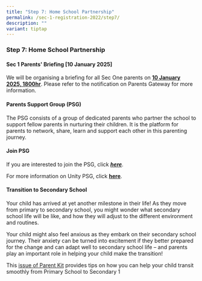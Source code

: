 ```yaml
---
title: "Step 7: Home School Partnership"
permalink: /sec-1-registration-2022/step7/
description: ""
variant: tiptap
---
```

<h3>Step 7: Home School Partnership</h3>
<h4>Sec 1 Parents' Briefing [10 January 2025]</h4>
<p>We will be organising a briefing for all Sec One parents on <strong><u>10 January 2025, 1800hr</u></strong>.
Please refer to the notification on Parents Gateway for more information.</p>
<h4>Parents Support Group (PSG)</h4>
<p>The PSG consists of a group of dedicated parents who partner the school
to support fellow parents in nurturing their children. It is the platform
for parents to network, share, learn and support each other in this parenting
journey.</p>
<h4>Join PSG</h4>
<p>If you are interested to join the PSG, click&nbsp;<strong><em><a href="https://docs.google.com/forms/d/1B-zvbhxLw5mMmNXk_xoxkJj-BlM5qETQcKoEbLOj6w0/edit" rel="noopener noreferrer nofollow" target="_blank">here</a></em></strong>.</p>
<p>For more information on Unity PSG, click&nbsp;<strong><a href="/files/PSG%20Welcome%20Letter%202022v2.pdf" rel="noopener noreferrer nofollow" target="_blank">here</a></strong>.</p>
<h4>Transition to Secondary School</h4>
<p>Your child has arrived at yet another milestone in their life! As they
move from primary to secondary school, you might wonder what secondary
school life will be like, and how they will adjust to the different environment
and routines.&nbsp;</p>
<p>Your child might also feel anxious as they embark on their secondary school
journey. Their anxiety can be turned into excitement if they better prepared
for the change and can adapt well to secondary school life – and parents
play an important role in helping your child make the transition!&nbsp;</p>
<p>This&nbsp;<a href="/files/Resource%20Kit%20-%20Parent%20Kit%20-%20Primary%20to%20Secondary%20Transition.pdf" rel="noopener noreferrer nofollow" target="_blank">issue of Parent Kit</a>&nbsp;provides
tips on how you can help your child transit smoothly from Primary School
to Secondary 1
<br>
<br>
<br>
</p>
<p></p>
<p></p>